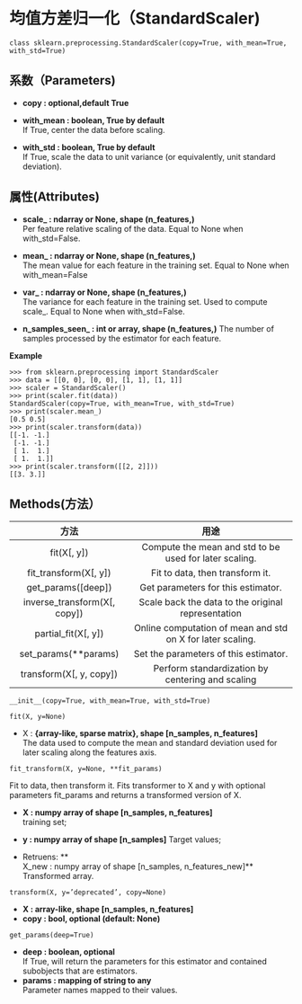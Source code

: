 # 均值方差归一化（StandardScaler)
```
class sklearn.preprocessing.StandardScaler(copy=True, with_mean=True, with_std=True)
```

## 系数（Parameters)
- **copy : optional,default True**       

- **with_mean : boolean, True by default**        
If True, center the data before scaling. 

- **with_std : boolean, True by default**      
If True, scale the data to unit variance (or equivalently, unit standard deviation).

## 属性(Attributes)      
- **scale_ : ndarray or None, shape (n_features,)**      
Per feature relative scaling of the data. Equal to None when with_std=False.

- **mean_ : ndarray or None, shape (n_features,)**      
The mean value for each feature in the training set. Equal to None when with_mean=False

- **var_ : ndarray or None, shape (n_features,)**   
The variance for each feature in the training set. Used to compute scale_. Equal to None when with_std=False.

- **n_samples_seen_ : int or array, shape (n_features,)**
The number of samples processed by the estimator for each feature. 

**Example**
```
>>> from sklearn.preprocessing import StandardScaler
>>> data = [[0, 0], [0, 0], [1, 1], [1, 1]]
>>> scaler = StandardScaler()
>>> print(scaler.fit(data))
StandardScaler(copy=True, with_mean=True, with_std=True)
>>> print(scaler.mean_)
[0.5 0.5]
>>> print(scaler.transform(data))
[[-1. -1.]
 [-1. -1.]
 [ 1.  1.]
 [ 1.  1.]]
>>> print(scaler.transform([[2, 2]]))
[[3. 3.]]
```

## Methods(方法）
|方法|用途|
|:-:|:-:|
|fit(X[, y])	|Compute the mean and std to be used for later scaling.|
|fit_transform(X[, y])	|Fit to data, then transform it.|
|get_params([deep])	|Get parameters for this estimator.|
|inverse_transform(X[, copy])	|Scale back the data to the original representation|
|partial_fit(X[, y])|	Online computation of mean and std on X for later scaling.|
|set_params(**params)|	Set the parameters of this estimator.|
|transform(X[, y, copy])	|Perform standardization by centering and scaling|


```
__init__(copy=True, with_mean=True, with_std=True)
```

```
fit(X, y=None)
```
- X : **{array-like, sparse matrix}, shape [n_samples, n_features]**    
The data used to compute the mean and standard deviation used for later scaling along the features axis.

```
fit_transform(X, y=None, **fit_params)
```
Fit to data, then transform it.
Fits transformer to X and y with optional parameters fit_params and returns a transformed version of X.

- **X : numpy array of shape [n_samples, n_features]**    
training set;
- **y : numpy array of shape [n_samples]**
Target values;

- Retruens: **	
X_new : numpy array of shape [n_samples, n_features_new]**       
Transformed array.

```
transform(X, y=’deprecated’, copy=None)
```
- **X : array-like, shape [n_samples, n_features]**
- **copy : bool, optional (default: None)**

```
get_params(deep=True)
```
- **deep : boolean, optional**     
If True, will return the parameters for this estimator and contained subobjects that are estimators.
- **params : mapping of string to any**     
Parameter names mapped to their values.




